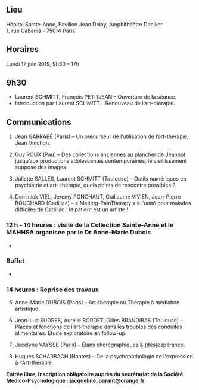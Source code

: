 ## Lieu
Hôpital Sainte-Anne, Pavillon Jean Delay, Amphithéâtre Deniker    
1, rue Cabanis – 75014 Paris

## Horaires
Lundi 17 juin 2019, 9h30 – 17h

## 9h30
- Laurent SCHMITT, François PETITJEAN – Ouverture de la séance.
- Introduction par Laurent SCHMITT – Renouveau de l’art-thérapie.

## Communications
1. Jean GARRABÉ (Paris) – Un précurseur de l’utilisation de l’art-thérapie, Jean Vinchon.

2. Guy ROUX (Pau) – Des collections anciennes au plancher de Jeannot jusqu’aux productions adolescentes contemporaines, le vieillissement supposé des images.

3. Juliette SALLES, Laurent SCHMITT (Toulouse) – Outils numériques en psychiatrie et art- thérapie, quels points de rencontre possibles ?

4. Dominick VIEL, Jeremy PONCHAUT, Guillaume VIVIEN, Jean-Pierre BOUCHARD (Cadillac) – « Melting-PainTherapy » à l’unité pour malades difficiles de Cadillac : le patient est un artiste !

### 12 h - 14 heures : visite de la Collection Sainte-Anne et le MAHHSA organisée par le Dr Anne-Marie Dubois
-
### Buffet
-
### 14 heures : Reprise des travaux

5. Anne-Marie DUBOIS (Paris) – Art-thérapie ou Thérapie à médiation artistique.

6. Jean-Luc SUDRES, Aurélie BORDET, Gilles BRANDIBAS (Toulouse) – Places et fonctions de l’art-thérapie dans les troubles des conduites alimentaires. Étude exploratoire en follow-up.

7. Jocelyne VAYSSE (Paris) – Élans chorégraphiques & (dés)espérance.

8. Hugues SCHARBACH (Nantes) – De la psychopathologie de l'expression à l'Art-thérapie.

**Entrée libre, inscription obligatoire auprès du secrétariat de la Société Médico-Psychologique : jacqueline_parant@orange.fr**
